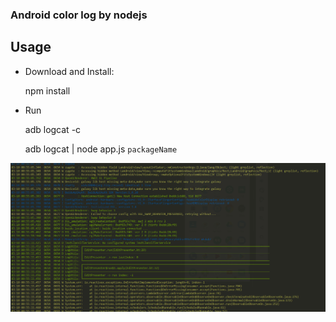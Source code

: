 ### Android color log by nodejs

Usage
-----
* Download and Install:

  npm install
* Run

  adb logcat -c

  adb logcat | node app.js ```packageName```



![image](https://raw.githubusercontent.com/LavenderStream/AndroidLog/master/image/QQ截图20180310005728.png)
